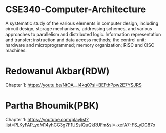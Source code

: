 # CSE340-Computer-Architecture

A systematic study of the various elements in computer design, including circuit design, storage mechanisms, addressing schemes, and various approaches to parallelism and distributed logic. Information representation and transfer; instruction and data access methods; the control unit; hardware and microprogrammed; memory organization; RISC and CISC machines.


# Redowanul Akbar(RDW)

Chapter 1: https://youtu.be/NtOA__i4kq0?si=BEFthPpw2E7YSJRS

# Partha Bhoumik(PBK)
Chapter 1: https://youtube.com/playlist?list=PLKyFAP_ydM14yhCG3g7F1USsIQuQkRUFm&si=-xefA7-FS_yDG87o
